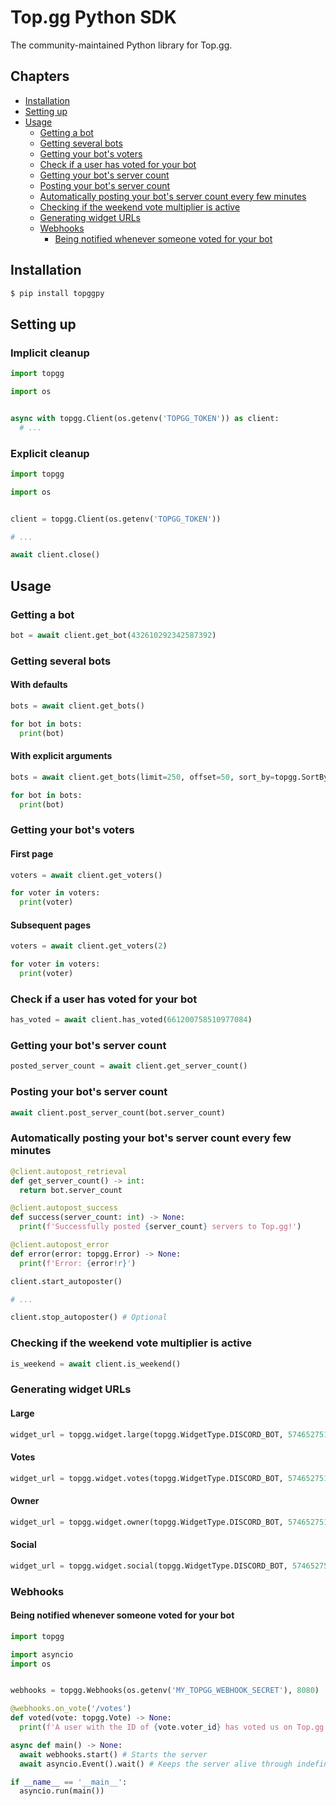 # Top.gg Python SDK

The community-maintained Python library for Top.gg.

## Chapters

- [Installation](#installation)
- [Setting up](#setting-up)
- [Usage](#usage)
  - [Getting a bot](#getting-a-bot)
  - [Getting several bots](#getting-several-bots)
  - [Getting your bot's voters](#getting-your-bots-voters)
  - [Check if a user has voted for your bot](#check-if-a-user-has-voted-for-your-bot)
  - [Getting your bot's server count](#getting-your-bots-server-count)
  - [Posting your bot's server count](#posting-your-bots-server-count)
  - [Automatically posting your bot's server count every few minutes](#automatically-posting-your-bots-server-count-every-few-minutes)
  - [Checking if the weekend vote multiplier is active](#checking-if-the-weekend-vote-multiplier-is-active)
  - [Generating widget URLs](#generating-widget-urls)
  - [Webhooks](#webhooks)
    - [Being notified whenever someone voted for your bot](#being-notified-whenever-someone-voted-for-your-bot)

## Installation

```sh
$ pip install topggpy
```

## Setting up

### Implicit cleanup

```py
import topgg

import os


async with topgg.Client(os.getenv('TOPGG_TOKEN')) as client:
  # ...
```

### Explicit cleanup

```py
import topgg

import os


client = topgg.Client(os.getenv('TOPGG_TOKEN'))

# ...

await client.close()
```

## Usage

### Getting a bot

```py
bot = await client.get_bot(432610292342587392)
```

### Getting several bots

#### With defaults

```py
bots = await client.get_bots()

for bot in bots:
  print(bot)
```

#### With explicit arguments

```py
bots = await client.get_bots(limit=250, offset=50, sort_by=topgg.SortBy.MONTHLY_VOTES)

for bot in bots:
  print(bot)
```

### Getting your bot's voters

#### First page

```py
voters = await client.get_voters()

for voter in voters:
  print(voter)
```

#### Subsequent pages

```py
voters = await client.get_voters(2)

for voter in voters:
  print(voter)
```

### Check if a user has voted for your bot

```py
has_voted = await client.has_voted(661200758510977084)
```

### Getting your bot's server count

```py
posted_server_count = await client.get_server_count()
```

### Posting your bot's server count

```py
await client.post_server_count(bot.server_count)
```

### Automatically posting your bot's server count every few minutes

```py
@client.autopost_retrieval
def get_server_count() -> int:
  return bot.server_count

@client.autopost_success
def success(server_count: int) -> None:
  print(f'Successfully posted {server_count} servers to Top.gg!')

@client.autopost_error
def error(error: topgg.Error) -> None:
  print(f'Error: {error!r}')

client.start_autoposter()

# ...

client.stop_autoposter() # Optional
```

### Checking if the weekend vote multiplier is active

```py
is_weekend = await client.is_weekend()
```

### Generating widget URLs

#### Large

```py
widget_url = topgg.widget.large(topgg.WidgetType.DISCORD_BOT, 574652751745777665)
```

#### Votes

```py
widget_url = topgg.widget.votes(topgg.WidgetType.DISCORD_BOT, 574652751745777665)
```

#### Owner

```py
widget_url = topgg.widget.owner(topgg.WidgetType.DISCORD_BOT, 574652751745777665)
```

#### Social

```py
widget_url = topgg.widget.social(topgg.WidgetType.DISCORD_BOT, 574652751745777665)
```

### Webhooks

#### Being notified whenever someone voted for your bot

```py
import topgg

import asyncio
import os


webhooks = topgg.Webhooks(os.getenv('MY_TOPGG_WEBHOOK_SECRET'), 8080)

@webhooks.on_vote('/votes')
def voted(vote: topgg.Vote) -> None:
  print(f'A user with the ID of {vote.voter_id} has voted us on Top.gg!')

async def main() -> None:
  await webhooks.start() # Starts the server
  await asyncio.Event().wait() # Keeps the server alive through indefinite blocking

if __name__ == '__main__':
  asyncio.run(main())
```